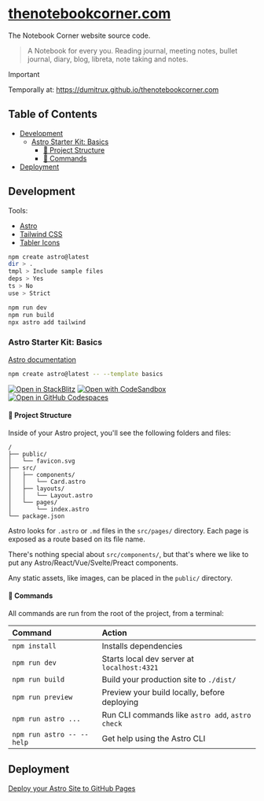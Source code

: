 # [thenotebookcorner.com](https://thenotebookcorner.com/) <!-- omit in toc -->

The Notebook Corner website source code.

> A Notebook for every you.
> Reading journal, meeting notes, bullet journal, diary, blog, libreta, note taking and notes.

<!-- NOTE, TIP, CAUTION, WARNING -->

> [!IMPORTANT]
> Temporally at: https://dumitrux.github.io/thenotebookcorner.com

## Table of Contents <!-- omit in toc -->

- [Development](#development)
  - [Astro Starter Kit: Basics](#astro-starter-kit-basics)
    - [🚀 Project Structure](#-project-structure)
    - [🧞 Commands](#-commands)
- [Deployment](#deployment)


## Development

Tools:

- [Astro](https://astro.build/)
- [Tailwind CSS](https://tailwindcss.com/)
- [Tabler Icons](https://tablericons.com/)

```bash
npm create astro@latest
dir > .
tmpl > Include sample files
deps > Yes
ts > No
use > Strict

npm run dev
npm run build
npx astro add tailwind
```

### Astro Starter Kit: Basics

[Astro documentation](https://docs.astro.build)

```sh
npm create astro@latest -- --template basics
```

[![Open in StackBlitz](https://developer.stackblitz.com/img/open_in_stackblitz.svg)](https://stackblitz.com/github/withastro/astro/tree/latest/examples/basics)
[![Open with CodeSandbox](https://assets.codesandbox.io/github/button-edit-lime.svg)](https://codesandbox.io/p/sandbox/github/withastro/astro/tree/latest/examples/basics)
[![Open in GitHub Codespaces](https://github.com/codespaces/badge.svg)](https://codespaces.new/withastro/astro?devcontainer_path=.devcontainer/basics/devcontainer.json)


#### 🚀 Project Structure

Inside of your Astro project, you'll see the following folders and files:

```text
/
├── public/
│   └── favicon.svg
├── src/
│   ├── components/
│   │   └── Card.astro
│   ├── layouts/
│   │   └── Layout.astro
│   └── pages/
│       └── index.astro
└── package.json
```

Astro looks for `.astro` or `.md` files in the `src/pages/` directory. Each page is exposed as a route based on its file name.

There's nothing special about `src/components/`, but that's where we like to put any Astro/React/Vue/Svelte/Preact components.

Any static assets, like images, can be placed in the `public/` directory.

#### 🧞 Commands

All commands are run from the root of the project, from a terminal:

| Command                   | Action                                           |
| :------------------------ | :----------------------------------------------- |
| `npm install`             | Installs dependencies                            |
| `npm run dev`             | Starts local dev server at `localhost:4321`      |
| `npm run build`           | Build your production site to `./dist/`          |
| `npm run preview`         | Preview your build locally, before deploying     |
| `npm run astro ...`       | Run CLI commands like `astro add`, `astro check` |
| `npm run astro -- --help` | Get help using the Astro CLI                     |


## Deployment

[Deploy your Astro Site to GitHub Pages](https://docs.astro.build/en/guides/deploy/github/)

